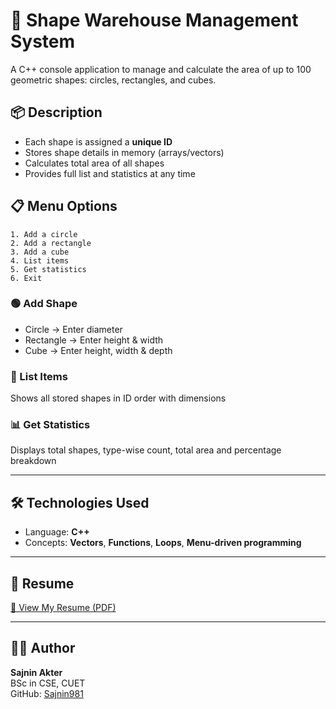 # 🧮 Shape Warehouse Management System

A C++ console application to manage and calculate the area of up to 100 geometric shapes: circles, rectangles, and cubes.

## 📦 Description

- Each shape is assigned a **unique ID**
- Stores shape details in memory (arrays/vectors)
- Calculates total area of all shapes
- Provides full list and statistics at any time

## 📋 Menu Options

```
1. Add a circle
2. Add a rectangle
3. Add a cube
4. List items
5. Get statistics
6. Exit
```

### 🟢 Add Shape  
- Circle → Enter diameter  
- Rectangle → Enter height & width  
- Cube → Enter height, width & depth

### 📜 List Items  
Shows all stored shapes in ID order with dimensions

### 📊 Get Statistics  
Displays total shapes, type-wise count, total area and percentage breakdown

---

## 🛠 Technologies Used
- Language: **C++**
- Concepts: **Vectors**, **Functions**, **Loops**, **Menu-driven programming**

---

## 📄 Resume

[📄 View My Resume (PDF)](https://github.com/Sajnin981/shape-area-management/blob/main/cv.pdf)

---

## 👩‍💻 Author

**Sajnin Akter**  
BSc in CSE, CUET  
GitHub: [Sajnin981](https://github.com/Sajnin981)